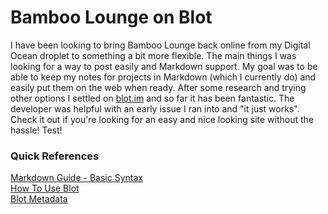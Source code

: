 # Bamboo Lounge on Blot

I have been looking to bring Bamboo Lounge back online from my Digital Ocean droplet to something a bit more flexible.  The main things I was looking for a way to post easily and Markdown support.  My goal was to be able to keep my notes for projects in Markdown (which I currently do) and easily put them on the web when ready.  After some research and trying other options I settled on [blot.im](https://blot.im) and so far it has been fantastic.  The developer was helpful with an early issue I ran into and "it just works".  Check it out if you're looking for an easy and nice looking site without the hassle! Test!
### Quick References
[Markdown Guide - Basic Syntax](https://www.markdownguide.org/basic-syntax/)  
[How To Use Blot](https://blot.im/how)  
[Blot Metadata](https://blot.im/how/metadata)  
